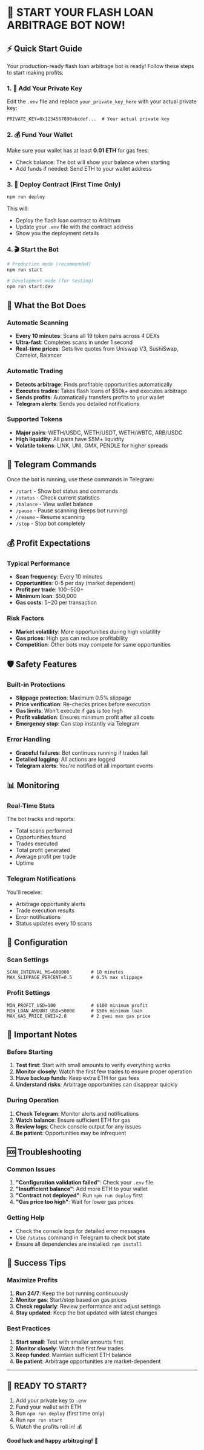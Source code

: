# 🚀 START YOUR FLASH LOAN ARBITRAGE BOT NOW!

## ⚡ Quick Start Guide

Your production-ready flash loan arbitrage bot is ready! Follow these steps to start making profits:

### 1. 🔑 Add Your Private Key

Edit the `.env` file and replace `your_private_key_here` with your actual private key:

```env
PRIVATE_KEY=0x1234567890abcdef...  # Your actual private key
```

### 2. 💰 Fund Your Wallet

Make sure your wallet has at least **0.01 ETH** for gas fees:
- Check balance: The bot will show your balance when starting
- Add funds if needed: Send ETH to your wallet address

### 3. 🚀 Deploy Contract (First Time Only)

```bash
npm run deploy
```

This will:
- Deploy the flash loan contract to Arbitrum
- Update your `.env` file with the contract address
- Show you the deployment details

### 4. 🎬 Start the Bot

```bash
# Production mode (recommended)
npm run start

# Development mode (for testing)
npm run start:dev
```

## 🤖 What the Bot Does

### Automatic Scanning
- **Every 10 minutes**: Scans all 19 token pairs across 4 DEXs
- **Ultra-fast**: Completes scans in under 1 second
- **Real-time prices**: Gets live quotes from Uniswap V3, SushiSwap, Camelot, Balancer

### Automatic Trading
- **Detects arbitrage**: Finds profitable opportunities automatically
- **Executes trades**: Takes flash loans of $50k+ and executes arbitrage
- **Sends profits**: Automatically transfers profits to your wallet
- **Telegram alerts**: Sends you detailed notifications

### Supported Tokens
- **Major pairs**: WETH/USDC, WETH/USDT, WETH/WBTC, ARB/USDC
- **High liquidity**: All pairs have $5M+ liquidity
- **Volatile tokens**: LINK, UNI, GMX, PENDLE for higher spreads

## 📱 Telegram Commands

Once the bot is running, use these commands in Telegram:

- `/start` - Show bot status and commands
- `/status` - Check current statistics
- `/balance` - View wallet balance
- `/pause` - Pause scanning (keeps bot running)
- `/resume` - Resume scanning
- `/stop` - Stop bot completely

## 💰 Profit Expectations

### Typical Performance
- **Scan frequency**: Every 10 minutes
- **Opportunities**: 0-5 per day (market dependent)
- **Profit per trade**: $100-$500+
- **Minimum loan**: $50,000
- **Gas costs**: $5-$20 per transaction

### Risk Factors
- **Market volatility**: More opportunities during high volatility
- **Gas prices**: High gas can reduce profitability
- **Competition**: Other bots may compete for same opportunities

## 🛡️ Safety Features

### Built-in Protections
- **Slippage protection**: Maximum 0.5% slippage
- **Price verification**: Re-checks prices before execution
- **Gas limits**: Won't execute if gas is too high
- **Profit validation**: Ensures minimum profit after all costs
- **Emergency stop**: Can stop instantly via Telegram

### Error Handling
- **Graceful failures**: Bot continues running if trades fail
- **Detailed logging**: All actions are logged
- **Telegram alerts**: You're notified of all important events

## 📊 Monitoring

### Real-Time Stats
The bot tracks and reports:
- Total scans performed
- Opportunities found
- Trades executed
- Total profit generated
- Average profit per trade
- Uptime

### Telegram Notifications
You'll receive:
- Arbitrage opportunity alerts
- Trade execution results
- Error notifications
- Status updates every 10 scans

## 🔧 Configuration

### Scan Settings
```env
SCAN_INTERVAL_MS=600000        # 10 minutes
MAX_SLIPPAGE_PERCENT=0.5       # 0.5% max slippage
```

### Profit Settings
```env
MIN_PROFIT_USD=100             # $100 minimum profit
MIN_LOAN_AMOUNT_USD=50000      # $50k minimum loan
MAX_GAS_PRICE_GWEI=2.0         # 2 gwei max gas price
```

## 🚨 Important Notes

### Before Starting
1. **Test first**: Start with small amounts to verify everything works
2. **Monitor closely**: Watch the first few trades to ensure proper operation
3. **Have backup funds**: Keep extra ETH for gas fees
4. **Understand risks**: Arbitrage opportunities can disappear quickly

### During Operation
1. **Check Telegram**: Monitor alerts and notifications
2. **Watch balance**: Ensure sufficient ETH for gas
3. **Review logs**: Check console output for any issues
4. **Be patient**: Opportunities may be infrequent

## 🆘 Troubleshooting

### Common Issues
1. **"Configuration validation failed"**: Check your `.env` file
2. **"Insufficient balance"**: Add more ETH to your wallet
3. **"Contract not deployed"**: Run `npm run deploy` first
4. **"Gas price too high"**: Wait for lower gas prices

### Getting Help
- Check the console logs for detailed error messages
- Use `/status` command in Telegram to check bot state
- Ensure all dependencies are installed: `npm install`

## 🎯 Success Tips

### Maximize Profits
1. **Run 24/7**: Keep the bot running continuously
2. **Monitor gas**: Start/stop based on gas prices
3. **Check regularly**: Review performance and adjust settings
4. **Stay updated**: Keep the bot updated with latest changes

### Best Practices
1. **Start small**: Test with smaller amounts first
2. **Monitor closely**: Watch the first few trades
3. **Keep funded**: Maintain sufficient ETH balance
4. **Be patient**: Arbitrage opportunities are market-dependent

---

## 🚀 READY TO START?

1. Add your private key to `.env`
2. Fund your wallet with ETH
3. Run `npm run deploy` (first time only)
4. Run `npm run start`
5. Watch the profits roll in! 💰

**Good luck and happy arbitraging!** 🎉